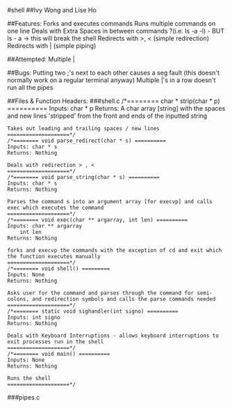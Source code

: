 #shell
##Ivy Wong and Lise Ho

##Features:
	Forks and executes commands
	Runs multiple commands on one line 
	Deals with Extra Spaces in between commands ?(i.e.  ls       -a  -l)
	      - BUT ls -       a   -> this will break the shell
	Redirects with >, < (simple redirection)
	Redirects with | (simple piping)

##Attempted:
	Multiple |

##Bugs:
	Putting two ;'s next to each other causes a seg fault (this doesn't normally work on a regular terminal anyway)
	Multiple |'s in a row doesn't run all the pipes

##Files & Function Headers:
###shell.c
	/*======== char * strip(char * p) ==========
	Inputs:  char * p
      	Returns: A char array [string] with the spaces and new lines 'stripped' from the front and ends of the inputted string

	Takes out leading and trailing spaces / new lines
	====================*/	
	/*======== void parse_redirect(char * s) ==========
	Inputs: char * s
	Returns: Nothing
	
	Deals with redirection > , <
	====================*/	
	/*======== void parse_string(char * s) ==========
	Inputs: char * s
	Returns: Nothing

	Parses the command s into an argument array [for execvp] and calls exec which executes the command
	====================*/	      
	/*======== void exec(char ** argarray, int len) ==========
	Inputs: char ** argarray
		int len
	Returns: Nothing
	
	forks and execvp the commands with the exception of cd and exit which the function executes manually
	====================*/	      
	/*======== void shell() =========
	Inputs: None
	Returns: Nothing

	Asks user for the command and parses through the command for semi-colons, and redirection symbols and calls the parse commands needed
	====================*/	      
	/*======== static void sighandler(int signo) ==========
	Inputs: int signo
	Returns: Nothing

	Deals with Keyboard Interruptions - allows keyboard interruptions to exit processes run in the shell
	====================*/	      
	/*======== void main() ==========
	Inputs: None
	Returns: Nothing
	
	Runs the shell
	====================*/	      
###pipes.c